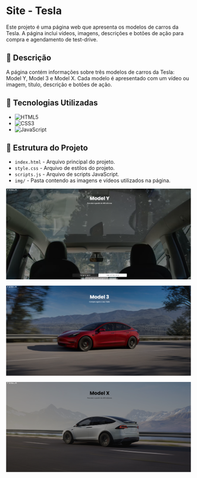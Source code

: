# Site - Tesla

Este projeto é uma página web que apresenta os modelos de carros da Tesla. A página inclui vídeos, imagens, descrições e botões de ação para compra e agendamento de test-drive.

## 📄 Descrição

A página contém informações sobre três modelos de carros da Tesla: Model Y, Model 3 e Model X. Cada modelo é apresentado com um vídeo ou imagem, título, descrição e botões de ação.

## 🚀 Tecnologias Utilizadas

- ![HTML5](https://img.shields.io/badge/HTML5-E34F26?style=flat-square&logo=html5&logoColor=white)
- ![CSS3](https://img.shields.io/badge/CSS3-1572B6?style=flat-square&logo=css3&logoColor=white)
- ![JavaScript](https://img.shields.io/badge/JavaScript-F7DF1E?style=flat-square&logo=javascript&logoColor=black)

## 📂 Estrutura do Projeto

- `index.html` - Arquivo principal do projeto.
- `style.css` - Arquivo de estilos do projeto.
- `scripts.js` - Arquivo de scripts JavaScript.
- `img/` - Pasta contendo as imagens e vídeos utilizados na página.

![Descrição da imagem](img/foto-projeto-testa-1.png)

![Descrição da imagem](img/foto-projeto-testa-2.png)

![Descrição da imagem](img/foto-projeto-testa-3.png)


